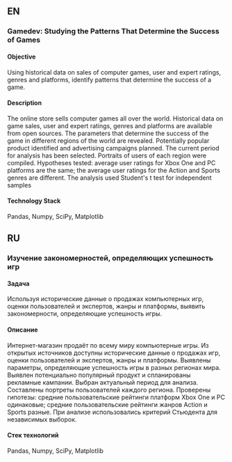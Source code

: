 ## EN 

### Gamedev: Studying the Patterns That Determine the Success of Games

#### Objective
Using historical data on sales of computer games, user and expert ratings, genres and platforms, 
identify patterns that determine the success of a game.

#### Description
The online store sells computer games all over the world. Historical data on game sales, 
user and expert ratings, genres and platforms are available from open sources. 
The parameters that determine the success of the game in different regions of the world are revealed. 
Potentially popular product identified and advertising campaigns planned. The current period for analysis 
has been selected. Portraits of users of each region were compiled. Hypotheses tested: average user ratings 
for Xbox One and PC platforms are the same; the average user ratings for the Action and Sports genres are different. 
The analysis used Student's t test for independent samples

#### Technology Stack
Pandas, Numpy, SciPy, Matplotlib

## RU 

### Изучение закономерностей, определяющих успешность игр

#### Задача
Используя исторические данные о продажах компьютерных игр, оценки пользователей и экспертов, жанры и платформы, выявить закономерности, определяющие успешность игры.

#### Описание
Интернет-магазин продаёт по всему миру компьютерные игры. Из открытых источников доступны 
исторические данные о продажах игр, оценки пользователей и экспертов, жанры и платформы. 
Выявлены параметры, определяющие успешность игры в разных регионах мира. 
Выявлен потенциально популярный продукт и спланированы рекламные кампании.
Выбран актуальный период для анализа. Составлены портреты пользователей каждого региона. 
Проверены гипотезы: средние пользовательские рейтинги платформ Xbox One и PC одинаковые;
средние пользовательские рейтинги жанров Action и Sports разные. 
При анализе использовались критерий Стьюдента для независимых выборок.

#### Стек технологий
Pandas, Numpy, SciPy, Matplotlib
